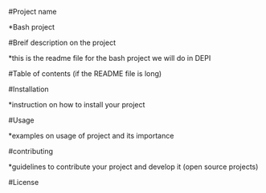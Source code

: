 #Project name

*Bash project

#Breif description on the project

*this is the readme file for the bash project we will do in DEPI 

#Table of contents (if the README file is long)


#Installation 

*instruction on how to install your project

#Usage 

*examples on usage of project and its importance

#contributing 

*guidelines to contribute your project and develop it (open source projects)

#License
